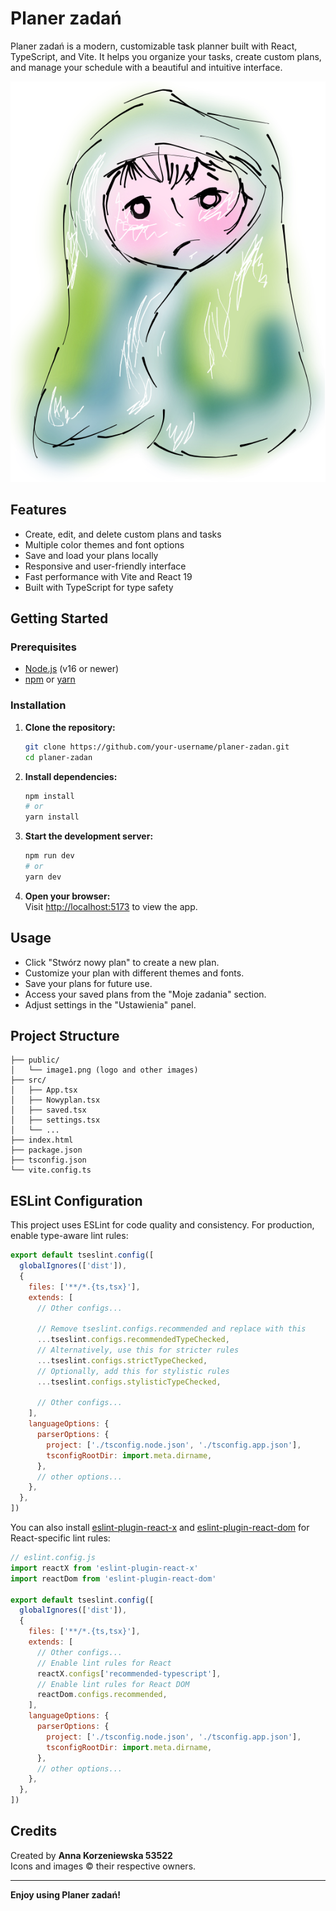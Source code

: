 # Planer zadań

Planer zadań is a modern, customizable task planner built with React, TypeScript, and Vite. It helps you organize your tasks, create custom plans, and manage your schedule with a beautiful and intuitive interface.

![App Logo](public/image1.png)

## Features

-  Create, edit, and delete custom plans and tasks
-  Multiple color themes and font options
-  Save and load your plans locally
-  Responsive and user-friendly interface
-  Fast performance with Vite and React 19
-  Built with TypeScript for type safety

## Getting Started

### Prerequisites

- [Node.js](https://nodejs.org/) (v16 or newer)
- [npm](https://www.npmjs.com/) or [yarn](https://yarnpkg.com/)

### Installation

1. **Clone the repository:**
   ```sh
   git clone https://github.com/your-username/planer-zadan.git
   cd planer-zadan
   ```

2. **Install dependencies:**
   ```sh
   npm install
   # or
   yarn install
   ```

3. **Start the development server:**
   ```sh
   npm run dev
   # or
   yarn dev
   ```

4. **Open your browser:**  
   Visit [http://localhost:5173](http://localhost:5173) to view the app.

## Usage

- Click "Stwórz nowy plan" to create a new plan.
- Customize your plan with different themes and fonts.
- Save your plans for future use.
- Access your saved plans from the "Moje zadania" section.
- Adjust settings in the "Ustawienia" panel.

## Project Structure

```
├── public/
│   └── image1.png (logo and other images)
├── src/
│   ├── App.tsx
│   ├── Nowyplan.tsx
│   ├── saved.tsx
│   ├── settings.tsx
│   └── ...
├── index.html
├── package.json
├── tsconfig.json
└── vite.config.ts
```

## ESLint Configuration

This project uses ESLint for code quality and consistency. For production, enable type-aware lint rules:

```js
export default tseslint.config([
  globalIgnores(['dist']),
  {
    files: ['**/*.{ts,tsx}'],
    extends: [
      // Other configs...

      // Remove tseslint.configs.recommended and replace with this
      ...tseslint.configs.recommendedTypeChecked,
      // Alternatively, use this for stricter rules
      ...tseslint.configs.strictTypeChecked,
      // Optionally, add this for stylistic rules
      ...tseslint.configs.stylisticTypeChecked,

      // Other configs...
    ],
    languageOptions: {
      parserOptions: {
        project: ['./tsconfig.node.json', './tsconfig.app.json'],
        tsconfigRootDir: import.meta.dirname,
      },
      // other options...
    },
  },
])
```

You can also install [eslint-plugin-react-x](https://github.com/Rel1cx/eslint-react/tree/main/packages/plugins/eslint-plugin-react-x) and [eslint-plugin-react-dom](https://github.com/Rel1cx/eslint-react/tree/main/packages/plugins/eslint-plugin-react-dom) for React-specific lint rules:

```js
// eslint.config.js
import reactX from 'eslint-plugin-react-x'
import reactDom from 'eslint-plugin-react-dom'

export default tseslint.config([
  globalIgnores(['dist']),
  {
    files: ['**/*.{ts,tsx}'],
    extends: [
      // Other configs...
      // Enable lint rules for React
      reactX.configs['recommended-typescript'],
      // Enable lint rules for React DOM
      reactDom.configs.recommended,
    ],
    languageOptions: {
      parserOptions: {
        project: ['./tsconfig.node.json', './tsconfig.app.json'],
        tsconfigRootDir: import.meta.dirname,
      },
      // other options...
    },
  },
])
```

## Credits

Created by **Anna Korzeniewska 53522**  
Icons and images © their respective owners.

---

**Enjoy using Planer zadań!**
